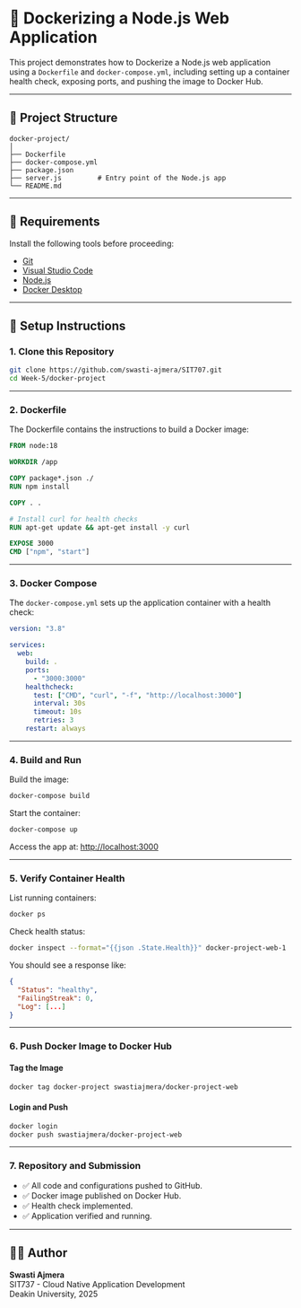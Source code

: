 # 🚀 Dockerizing a Node.js Web Application

This project demonstrates how to Dockerize a Node.js web application using a `Dockerfile` and `docker-compose.yml`, including setting up a container health check, exposing ports, and pushing the image to Docker Hub.

---

## 📁 Project Structure

```
docker-project/
│
├── Dockerfile
├── docker-compose.yml
├── package.json
├── server.js         # Entry point of the Node.js app
└── README.md
```

---

## 🧰 Requirements

Install the following tools before proceeding:

- [Git](https://git-scm.com/)
- [Visual Studio Code](https://code.visualstudio.com/)
- [Node.js](https://nodejs.org/en/download/)
- [Docker Desktop](https://www.docker.com/products/docker-desktop)

---

## 🔧 Setup Instructions

### 1. Clone this Repository

```bash
git clone https://github.com/swasti-ajmera/SIT707.git
cd Week-5/docker-project
```

---

### 2. Dockerfile

The Dockerfile contains the instructions to build a Docker image:

```Dockerfile
FROM node:18

WORKDIR /app

COPY package*.json ./
RUN npm install

COPY . .

# Install curl for health checks
RUN apt-get update && apt-get install -y curl

EXPOSE 3000
CMD ["npm", "start"]
```

---

### 3. Docker Compose

The `docker-compose.yml` sets up the application container with a health check:

```yaml
version: "3.8"

services:
  web:
    build: .
    ports:
      - "3000:3000"
    healthcheck:
      test: ["CMD", "curl", "-f", "http://localhost:3000"]
      interval: 30s
      timeout: 10s
      retries: 3
    restart: always
```

---

### 4. Build and Run

Build the image:

```bash
docker-compose build
```

Start the container:

```bash
docker-compose up
```

Access the app at: [http://localhost:3000](http://localhost:3000)

---

### 5. Verify Container Health

List running containers:

```bash
docker ps
```

Check health status:

```bash
docker inspect --format="{{json .State.Health}}" docker-project-web-1
```

You should see a response like:

```json
{
  "Status": "healthy",
  "FailingStreak": 0,
  "Log": [...]
}
```

---

### 6. Push Docker Image to Docker Hub

#### Tag the Image

```bash
docker tag docker-project swastiajmera/docker-project-web
```

#### Login and Push

```bash
docker login
docker push swastiajmera/docker-project-web
```

---

### 7. Repository and Submission

- ✅ All code and configurations pushed to GitHub.
- ✅ Docker image published on Docker Hub.
- ✅ Health check implemented.
- ✅ Application verified and running.

---

## 👨‍💻 Author

**Swasti Ajmera**  
SIT737 - Cloud Native Application Development  
Deakin University, 2025
